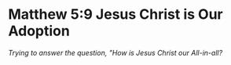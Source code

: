 # Matthew 5:9 Jesus Christ is Our Adoption

*Trying to answer the question, "How is Jesus Christ our All-in-all?*
